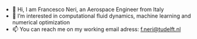 - 👋 Hi, I am Francesco Neri, an Aerospace Engineer from Italy
- 👀 I’m interested in computational fluid dynamics, machine learning and numerical optimization
- 📫 You can reach me on my working email adress: f.neri@tudelft.nl

<!---
fneri13/fneri13 is a ✨ special ✨ repository because its `README.md` (this file) appears on your GitHub profile.
You can click the Preview link to take a look at your changes.
--->

